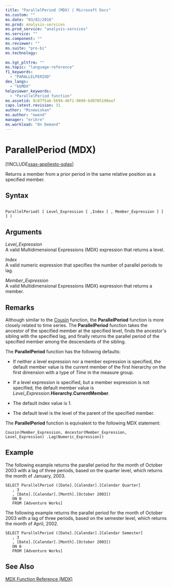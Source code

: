 ```yaml
---
title: "ParallelPeriod (MDX) | Microsoft Docs"
ms.custom: ""
ms.date: "03/02/2016"
ms.prod: analysis-services
ms.prod_service: "analysis-services"
ms.service: ""
ms.component: ""
ms.reviewer: ""
ms.suite: "pro-bi"
ms.technology: 
  
ms.tgt_pltfrm: ""
ms.topic: "language-reference"
f1_keywords: 
  - "PARALLELPERIOD"
dev_langs: 
  - "kbMDX"
helpviewer_keywords: 
  - "ParallelPeriod function"
ms.assetid: 9c87f5a6-5694-46f1-9890-bd9705190ea7
caps.latest.revision: 31
author: "Minewiskan"
ms.author: "owend"
manager: "erikre"
ms.workload: "On Demand"
---
```

# ParallelPeriod (MDX)
[!INCLUDE[ssas-appliesto-sqlas](../includes/ssas-appliesto-sqlas.md)]

  Returns a member from a prior period in the same relative position as a specified member.  
  
## Syntax  
  
```  
  
ParallelPeriod( [ Level_Expression [ ,Index [ , Member_Expression ] ] ] )  
```  
  
## Arguments  
 *Level_Expression*  
 A valid Multidimensional Expressions (MDX) expression that returns a level.  
  
 *Index*  
 A valid numeric expression that specifies the number of parallel periods to lag.  
  
 *Member_Expression*  
 A valid Multidimensional Expressions (MDX) expression that returns a member.  
  
## Remarks  
 Although similar to the [Cousin](../mdx/cousin-mdx.md) function, the **ParallelPeriod** function is more closely related to time series. The **ParallelPeriod** function takes the ancestor of the specified member at the specified level, finds the ancestor's sibling with the specified lag, and finally returns the parallel period of the specified member among the descendants of the sibling.  
  
 The **ParallelPeriod** function has the following defaults:  
  
-   If neither a level expression nor a member expression is specified, the default member value is the current member of the first hierarchy on the first dimension with a type of *Time* in the measure group.  
  
-   If a level expression is specified, but a member expression is not specified, the default member value is *Level_Expression*.**Hierarchy.CurrentMember**.  
  
-   The default index value is 1.  
  
-   The default level is the level of the parent of the specified member.  
  
 The **ParallelPeriod** function is equivalent to the following MDX statement:  
  
 `Cousin(Member_Expression, Ancestor(Member_Expression, Level_Expression) .Lag(Numeric_Expression))`  
  
## Example  
 The following example returns the parallel period for the month of October 2003 with a lag of three periods, based on the quarter level, which returns the month of January, 2003.  
  
```  
SELECT ParallelPeriod ([Date].[Calendar].[Calendar Quarter]  
   , 3  
   , [Date].[Calendar].[Month].[October 2003])  
   ON 0  
   FROM [Adventure Works]  
```  
  
 The following example returns the parallel period for the month of October 2003 with a lag of three periods, based on the semester level, which returns the month of April, 2002.  
  
```  
SELECT ParallelPeriod ([Date].[Calendar].[Calendar Semester]  
   , 3  
   , [Date].[Calendar].[Month].[October 2003])  
   ON 0  
   FROM [Adventure Works]  
```  
  
## See Also  
 [MDX Function Reference &#40;MDX&#41;](../mdx/mdx-function-reference-mdx.md)  
  
  
